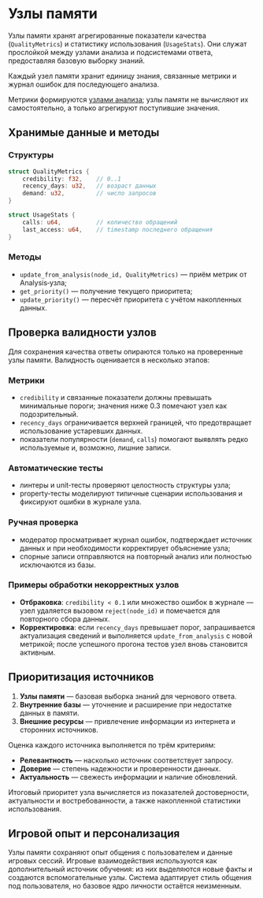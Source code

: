 # Узлы памяти

Узлы памяти хранят агрегированные показатели качества (`QualityMetrics`) и
статистику использования (`UsageStats`). Они служат прослойкой между узлами
анализа и подсистемами ответа, предоставляя базовую выборку знаний.

Каждый узел памяти хранит единицу знания, связанные метрики и журнал ошибок для последующего анализа.

Метрики формируются [узлами анализа](analysis-nodes.md#оценка-качества);
узлы памяти не вычисляют их самостоятельно, а только агрегируют поступившие
значения.

## Хранимые данные и методы

### Структуры

```rust
struct QualityMetrics {
    credibility: f32,    // 0..1
    recency_days: u32,   // возраст данных
    demand: u32,         // число запросов
}

struct UsageStats {
    calls: u64,          // количество обращений
    last_access: u64,    // timestamp последнего обращения
}
```

### Методы

- `update_from_analysis(node_id, QualityMetrics)` — приём метрик от
  Analysis‑узла;
- `get_priority()` — получение текущего приоритета;
- `update_priority()` — пересчёт приоритета с учётом накопленных данных.

## Проверка валидности узлов

Для сохранения качества ответы опираются только на проверенные узлы памяти.
Валидность оценивается в несколько этапов:

### Метрики

- `credibility` и связанные показатели должны превышать минимальные пороги;
  значения ниже 0.3 помечают узел как подозрительный.
- `recency_days` ограничивается верхней границей, что предотвращает
  использование устаревших данных.
- показатели популярности (`demand`, `calls`) помогают выявлять
  редко используемые и, возможно, лишние записи.

### Автоматические тесты

- линтеры и unit‑тесты проверяют целостность структуры узла;
- property‑тесты моделируют типичные сценарии использования и фиксируют
  ошибки в журнале узла.

### Ручная проверка

- модератор просматривает журнал ошибок, подтверждает источник данных и
  при необходимости корректирует объяснение узла;
- спорные записи отправляются на повторный анализ или полностью
  исключаются из базы.

### Примеры обработки некорректных узлов

- **Отбраковка**: `credibility < 0.1` или множество ошибок в журнале — узел
  удаляется вызовом `reject(node_id)` и помечается для повторного сбора данных.
- **Корректировка**: если `recency_days` превышает порог, запрашивается
  актуализация сведений и выполняется `update_from_analysis` с новой
  метрикой; после успешного прогона тестов узел вновь становится активным.

## Приоритизация источников

1. **Узлы памяти** — базовая выборка знаний для чернового ответа.
2. **Внутренние базы** — уточнение и расширение при недостатке данных в памяти.
3. **Внешние ресурсы** — привлечение информации из интернета и сторонних источников.

Оценка каждого источника выполняется по трём критериям:

- **Релевантность** — насколько источник соответствует запросу.
- **Доверие** — степень надежности и проверенности данных.
- **Актуальность** — свежесть информации и наличие обновлений.
 
Итоговый приоритет узла вычисляется из показателей достоверности, актуальности
и востребованности, а также накопленной статистики использования.

## Игровой опыт и персонализация
Узлы памяти сохраняют опыт общения с пользователем и данные игровых сессий.
Игровые взаимодействия используются как дополнительный источник обучения: из них выделяются новые факты и создаются вспомогательные узлы.
Система адаптирует стиль общения под пользователя, но базовое ядро личности остаётся неизменным.

